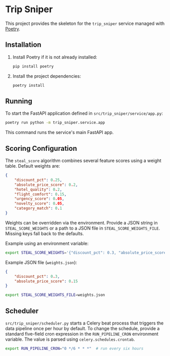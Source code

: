 # Trip Sniper

This project provides the skeleton for the `trip_sniper` service managed with [Poetry](https://python-poetry.org/).

## Installation

1. Install Poetry if it is not already installed:
   ```bash
   pip install poetry
   ```
2. Install the project dependencies:
   ```bash
   poetry install
   ```

## Running

To start the FastAPI application defined in `src/trip_sniper/service/app.py`:

```bash
poetry run python -m trip_sniper.service.app
```

This command runs the service's main FastAPI app.

## Scoring Configuration

The `steal_score` algorithm combines several feature scores using a weight table.
Default weights are:

```json
{
    "discount_pct": 0.25,
    "absolute_price_score": 0.2,
    "hotel_quality": 0.2,
    "flight_comfort": 0.15,
    "urgency_score": 0.05,
    "novelty_score": 0.05,
    "category_match": 0.1
}
```

Weights can be overridden via the environment. Provide a JSON string in
`STEAL_SCORE_WEIGHTS` or a path to a JSON file in `STEAL_SCORE_WEIGHTS_FILE`.
Missing keys fall back to the defaults.

Example using an environment variable:

```bash
export STEAL_SCORE_WEIGHTS='{"discount_pct": 0.3, "absolute_price_score": 0.15}'
```

Example JSON file (`weights.json`):

```json
{
    "discount_pct": 0.3,
    "absolute_price_score": 0.15
}
```

```bash
export STEAL_SCORE_WEIGHTS_FILE=weights.json
```

## Scheduler

`src/trip_sniper/scheduler.py` starts a Celery beat process that triggers the
data pipeline once per hour by default. To change the schedule, provide a
standard five-field cron expression in the `RUN_PIPELINE_CRON` environment
variable. The value is parsed using `celery.schedules.crontab`.

```bash
export RUN_PIPELINE_CRON="0 */6 * * *"  # run every six hours
```

